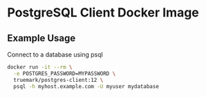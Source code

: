 # PostgreSQL Client Docker Image

## Example Usage

Connect to a database using psql
```bash
docker run -it --rm \
  -e POSTGRES_PASSWORD=MYPASSWORD \
  truemark/postgres-client:12 \
  psql -h myhost.example.com -U myuser mydatabase
```
